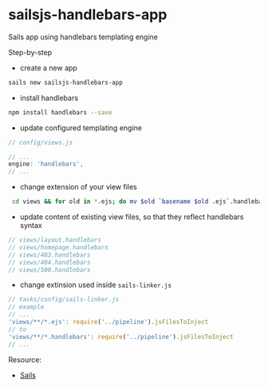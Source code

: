 # sailsjs-handlebars-app
Sails app using handlebars templating engine

Step-by-step

* create a new app
```sh
sails new sailsjs-handlebars-app
```

* install handlebars
```sh
npm install handlebars --save
```

* update configured templating engine
```javascript
// config/views.js

// ...
engine: 'handlebars',
// ...

```

* change extension of your view files
```sh
 cd views && for old in *.ejs; do mv $old `basename $old .ejs`.handlebars; done && cd ..
```

* update content of existing view files, so that they reflect handlebars syntax
```javascript
// views/layout.handlebars
// views/homepage.handlebars
// views/403.handlebars
// views/404.handlebars
// views/500.handlebars
```

* change extinsion used inside `sails-linker.js`
```javascript
// tasks/config/sails-linker.js
// example
// ...
'views/**/*.ejs': require('../pipeline').jsFilesToInject
// to
'views/**/*.handlebars': require('../pipeline').jsFilesToInject
// ...

```

Resource:
* [Sails](http://sailsjs.org)
